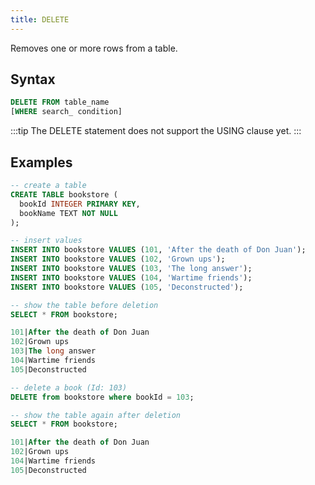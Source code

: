 ```yaml
---
title: DELETE
---
```


Removes one or more rows from a table.

## Syntax

```sql
DELETE FROM table_name
[WHERE search_ condition]
```

:::tip
The DELETE statement does not support the USING clause yet.
:::

## Examples

```sql
-- create a table
CREATE TABLE bookstore (
  bookId INTEGER PRIMARY KEY,
  bookName TEXT NOT NULL
);

-- insert values
INSERT INTO bookstore VALUES (101, 'After the death of Don Juan');
INSERT INTO bookstore VALUES (102, 'Grown ups');
INSERT INTO bookstore VALUES (103, 'The long answer');
INSERT INTO bookstore VALUES (104, 'Wartime friends');
INSERT INTO bookstore VALUES (105, 'Deconstructed');

-- show the table before deletion
SELECT * FROM bookstore;

101|After the death of Don Juan
102|Grown ups
103|The long answer
104|Wartime friends
105|Deconstructed

-- delete a book (Id: 103)
DELETE from bookstore where bookId = 103;

-- show the table again after deletion
SELECT * FROM bookstore;

101|After the death of Don Juan
102|Grown ups
104|Wartime friends
105|Deconstructed
```